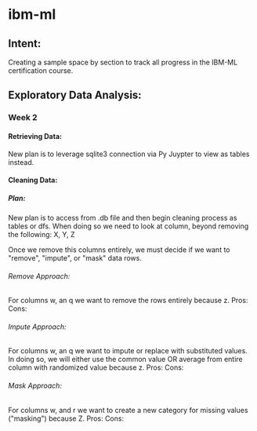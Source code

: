 # ibm-ml
## Intent: 
Creating a sample space by section to track all progress in the IBM-ML certification course. 

## Exploratory Data Analysis:
### Week 2
#### Retrieving Data: 
New plan is to leverage sqlite3 connection via Py Juypter to view as tables instead. 

#### Cleaning Data: 
##### Plan: 
New plan is to access from .db file and then begin cleaning process as tables or dfs. 
When doing so we need to look at column, beyond removing the following: 
X, Y, Z

Once we remove this columns entirely, we must decide if we want to "remove", "impute", or "mask" data rows. 
###### Remove Approach: 
For columns w, an q we want to remove the rows entirely because z. 
Pros:
Cons:

###### Impute Approach: 
For columns w, an q we want to impute or replace with substituted values. In doing so, we will either use the common value OR average from entire column with randomized value because z. 
Pros:
Cons:

###### Mask Approach: 
For columns w, and r we want to create a new category for missing values ("masking") because Z. 
Pros:
Cons:


